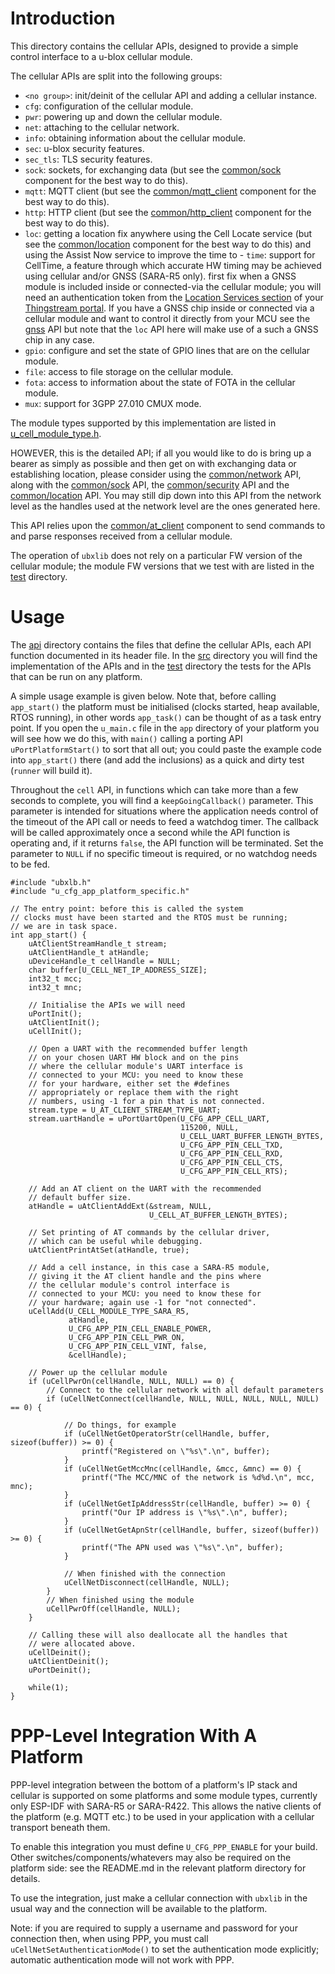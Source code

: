 # Introduction
This directory contains the cellular APIs, designed to provide a simple control interface to a u-blox cellular module.

The cellular APIs are split into the following groups:

- `<no group>`: init/deinit of the cellular API and adding a cellular instance.
- `cfg`: configuration of the cellular module.
- `pwr`: powering up and down the cellular module.
- `net`: attaching to the cellular network.
- `info`: obtaining information about the cellular module.
- `sec`: u-blox security features.
- `sec_tls`: TLS security features.
- `sock`: sockets, for exchanging data (but see the [common/sock](/common/sock) component for the best way to do this).
- `mqtt`: MQTT client (but see the [common/mqtt_client](/common/mqtt_client) component for the best way to do this).
- `http`: HTTP client  (but see the [common/http_client](/common/http_client) component for the best way to do this).
- `loc`: getting a location fix anywhere using the Cell Locate service (but see the [common/location](/common/location) component for the best way to do this) and using the Assist Now service to improve the time to - `time`: support for CellTime, a feature through which accurate HW timing may be achieved using cellular and/or GNSS (SARA-R5 only).
first fix when a GNSS module is included inside or connected-via the cellular module; you will need an authentication token from the [Location Services section](https://portal.thingstream.io/app/location-services) of your [Thingstream portal](https://portal.thingstream.io/app/dashboard). If you have a GNSS chip inside or connected via a cellular module and want to control it directly from your MCU see the [gnss](/gnss) API but note that the `loc` API here will make use of a such a GNSS chip in any case.
- `gpio`: configure and set the state of GPIO lines that are on the cellular module.
- `file`: access to file storage on the cellular module.
- `fota`: access to information about the state of FOTA in the cellular module.
- `mux`: support for 3GPP 27.010 CMUX mode.

The module types supported by this implementation are listed in [u_cell_module_type.h](api/u_cell_module_type.h).

HOWEVER, this is the detailed API; if all you would like to do is bring up a bearer as simply as possible and then get on with exchanging data or establishing location, please consider using the [common/network](/common/network) API, along with the [common/sock](/common/sock) API, the [common/security](/common/security) API and the [common/location](/common/location) API.  You may still dip down into this API from the network level as the handles used at the network level are the ones generated here.

This API relies upon the [common/at_client](/common/at_client) component to send commands to and parse responses received from a cellular module.

The operation of `ubxlib` does not rely on a particular FW version of the cellular module; the module FW versions that we test with are listed in the [test](test) directory.

# Usage
The [api](api) directory contains the files that define the cellular APIs, each API function documented in its header file.  In the [src](src) directory you will find the implementation of the APIs and in the [test](test) directory the tests for the APIs that can be run on any platform.

A simple usage example is given below.  Note that, before calling `app_start()` the platform must be initialised (clocks started, heap available, RTOS running), in other words `app_task()` can be thought of as a task entry point.  If you open the `u_main.c` file in the `app` directory of your platform you will see how we do this, with `main()` calling a porting API `uPortPlatformStart()` to sort that all out; you could paste the example code into `app_start()` there (and add the inclusions) as a quick and dirty test (`runner` will build it).

Throughout the `cell` API, in functions which can take more than a few seconds to complete, you will find a `keepGoingCallback()` parameter.  This parameter is intended for situations where the application needs control of the timeout of the API call or needs to feed a watchdog timer.  The callback will be called approximately once a second while the API function is operating and, if it returns `false`, the API function will be terminated.  Set the parameter to `NULL` if no specific timeout is required, or no watchdog needs to be fed.

```
#include "ubxlb.h"
#include "u_cfg_app_platform_specific.h"

// The entry point: before this is called the system
// clocks must have been started and the RTOS must be running;
// we are in task space.
int app_start() {
    uAtClientStreamHandle_t stream;
    uAtClientHandle_t atHandle;
    uDeviceHandle_t cellHandle = NULL;
    char buffer[U_CELL_NET_IP_ADDRESS_SIZE];
    int32_t mcc;
    int32_t mnc;

    // Initialise the APIs we will need
    uPortInit();
    uAtClientInit();
    uCellInit();

    // Open a UART with the recommended buffer length
    // on your chosen UART HW block and on the pins
    // where the cellular module's UART interface is
    // connected to your MCU: you need to know these
    // for your hardware, either set the #defines
    // appropriately or replace them with the right
    // numbers, using -1 for a pin that is not connected.
    stream.type = U_AT_CLIENT_STREAM_TYPE_UART;
    stream.uartHandle = uPortUartOpen(U_CFG_APP_CELL_UART,
                                      115200, NULL,
                                      U_CELL_UART_BUFFER_LENGTH_BYTES,
                                      U_CFG_APP_PIN_CELL_TXD,
                                      U_CFG_APP_PIN_CELL_RXD,
                                      U_CFG_APP_PIN_CELL_CTS,
                                      U_CFG_APP_PIN_CELL_RTS);

    // Add an AT client on the UART with the recommended
    // default buffer size.
    atHandle = uAtClientAddExt(&stream, NULL,
                               U_CELL_AT_BUFFER_LENGTH_BYTES);

    // Set printing of AT commands by the cellular driver,
    // which can be useful while debugging.
    uAtClientPrintAtSet(atHandle, true);

    // Add a cell instance, in this case a SARA-R5 module,
    // giving it the AT client handle and the pins where
    // the cellular module's control interface is 
    // connected to your MCU: you need to know these for
    // your hardware; again use -1 for "not connected".
    uCellAdd(U_CELL_MODULE_TYPE_SARA_R5,
             atHandle,
             U_CFG_APP_PIN_CELL_ENABLE_POWER,
             U_CFG_APP_PIN_CELL_PWR_ON,
             U_CFG_APP_PIN_CELL_VINT, false,
             &cellHandle);

    // Power up the cellular module
    if (uCellPwrOn(cellHandle, NULL, NULL) == 0) {
        // Connect to the cellular network with all default parameters
        if (uCellNetConnect(cellHandle, NULL, NULL, NULL, NULL, NULL) == 0) {

            // Do things, for example
            if (uCellNetGetOperatorStr(cellHandle, buffer, sizeof(buffer)) >= 0) {
                printf("Registered on \"%s\".\n", buffer);
            }
            if (uCellNetGetMccMnc(cellHandle, &mcc, &mnc) == 0) {
                printf("The MCC/MNC of the network is %d%d.\n", mcc, mnc);
            }
            if (uCellNetGetIpAddressStr(cellHandle, buffer) >= 0) {
                printf("Our IP address is \"%s\".\n", buffer);
            }
            if (uCellNetGetApnStr(cellHandle, buffer, sizeof(buffer)) >= 0) {
                printf("The APN used was \"%s\".\n", buffer);
            }

            // When finished with the connection
            uCellNetDisconnect(cellHandle, NULL);
        }
        // When finished using the module
        uCellPwrOff(cellHandle, NULL);
    }

    // Calling these will also deallocate all the handles that
    // were allocated above.
    uCellDeinit();
    uAtClientDeinit();
    uPortDeinit();

    while(1);
}
```

# PPP-Level Integration With A Platform
PPP-level integration between the bottom of a platform's IP stack and cellular is supported on some platforms and some module types, currently only ESP-IDF with SARA-R5 or SARA-R422.  This allows the native clients of the platform (e.g. MQTT etc.) to be used in your application with a cellular transport beneath them.

To enable this integration you must define `U_CFG_PPP_ENABLE` for your build.  Other switches/components/whatevers may also be required on the platform side: see the README.md in the relevant platform directory for details.

To use the integration, just make a cellular connection with `ubxlib` in the usual way and the connection will be available to the platform.

Note: if you are required to supply a username and password for your connection then, when using PPP, you must call `uCellNetSetAuthenticationMode()` to set the authentication mode explicitly; automatic authentication mode will not work with PPP.